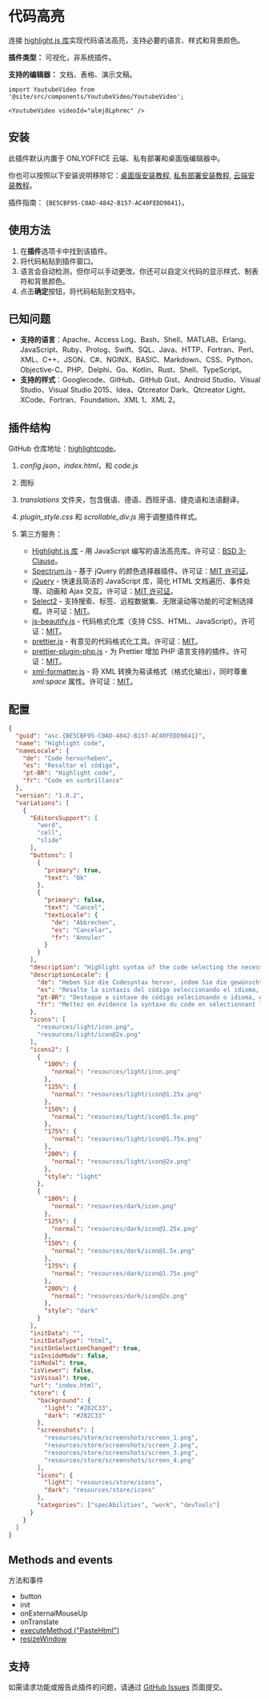 # 代码高亮

连接 [highlight.js 库](https://highlightjs.org/)实现代码语法高亮，支持必要的语言、样式和背景颜色。

**插件类型：** 可视化，非系统插件。

**支持的编辑器：** 文档、表格、演示文稿。

```mdx-code-block
import YoutubeVideo from '@site/src/components/YoutubeVideo/YoutubeVideo';

<YoutubeVideo videoId="almj8Lphrmc" />
```

## 安装

此插件默认内置于 ONLYOFFICE 云端、私有部署和桌面版编辑器中。

你也可以按照以下安装说明移除它：[桌面版安装教程](../../tutorials/installing/onlyoffice-desktop-editors.md), [私有部署安装教程](../../tutorials/installing/onlyoffice-docs-on-premises.md), [云端安装教程](../../tutorials/installing/onlyoffice-cloud.md)。

插件指南： `{BE5CBF95-C0AD-4842-B157-AC40FEDD9841}`。

## 使用方法

1. 在**插件**选项卡中找到该插件。
2. 将代码粘贴到插件窗口。
3. 语言会自动检测，但你可以手动更改。你还可以自定义代码的显示样式、制表符和背景颜色。
4. 点击**确定**按钮，将代码粘贴到文档中。

## 已知问题

- **支持的语言**：Apache、Access Log、Bash、Shell、MATLAB、Erlang、JavaScript、Ruby、Prolog、Swift、SQL、Java、HTTP、Fortran、Perl、XML、C++、JSON、C#、NGINX、BASIC、Markdown、CSS、Python、Objective-C、PHP、Delphi、Go、Kotlin、Rust、Shell、TypeScript。
- **支持的样式**：Googlecode、GitHub、GitHub Gist、Android Studio、Visual Studio、Visual Studio 2015、Idea、Qtcreator Dark、Qtcreator Light、XCode、Fortran、Foundation、XML 1、XML 2。

## 插件结构

GitHub 仓库地址：[highlightcode](https://github.com/ONLYOFFICE/onlyoffice.github.io/tree/master/sdkjs-plugins/content/highlightcode)。

1. *config.json*，*index.html*，和 *code.js*

2. 图标

3. *translations* 文件夹，包含俄语、德语、西班牙语、捷克语和法语翻译。

4. *plugin_style.css* 和 *scrollable_div.js* 用于调整插件样式。

5. 第三方服务：

   - [Highlight.js 库](https://highlightjs.org/) - 用 JavaScript 编写的语法高亮库。许可证：[BSD 3-Clause](https://github.com/ONLYOFFICE/onlyoffice.github.io/blob/master/sdkjs-plugins/content/highlightcode/licenses/Highlight.license)。
   - [Spectrum.js](http://bgrins.github.io/spectrum/) - 基于 jQuery 的颜色选择器插件。许可证：[MIT 许可证](https://github.com/ONLYOFFICE/onlyoffice.github.io/blob/master/sdkjs-plugins/content/highlightcode/licenses/spectrum.license)。
   - [jQuery](https://jquery.com) - 快速且简洁的 JavaScript 库，简化 HTML 文档遍历、事件处理、动画和 Ajax 交互。许可证：[MIT 许可证](https://github.com/ONLYOFFICE/onlyoffice.github.io/blob/master/sdkjs-plugins/content/highlightcode/licenses/jQuery.license)。
   - [Select2](https://select2.org/) - 支持搜索、标签、远程数据集、无限滚动等功能的可定制选择框。许可证：[MIT](https://github.com/ONLYOFFICE/onlyoffice.github.io/blob/master/sdkjs-plugins/content/highlightcode/licenses/Select2.license)。
   - [js-beautify.js](https://github.com/beautify-web/js-beautify) - 代码格式化库（支持 CSS、HTML、JavaScript）。许可证：[MIT](https://github.com/ONLYOFFICE/onlyoffice.github.io/blob/master/sdkjs-plugins/content/highlightcode/licenses/js-beautify.license)。
   - [prettier.js](https://github.com/prettier/prettier) - 有意见的代码格式化工具。许可证：[MIT](https://github.com/ONLYOFFICE/onlyoffice.github.io/blob/master/sdkjs-plugins/content/highlightcode/licenses/prettier.license)。
   - [prettier-plugin-php.js](https://github.com/prettier/plugin-php) - 为 Prettier 增加 PHP 语言支持的插件。许可证：[MIT](https://github.com/ONLYOFFICE/onlyoffice.github.io/blob/master/sdkjs-plugins/content/highlightcode/licenses/prettier%40plugin-php.license)。
   - [xml-formatter.js](https://github.com/chrisbottin/xml-formatter) - 将 XML 转换为易读格式（格式化输出），同时尊重 *xml:space* 属性。许可证：[MIT](https://github.com/ONLYOFFICE/onlyoffice.github.io/blob/master/sdkjs-plugins/content/highlightcode/licenses/xml-formatter.license)。

## 配置

``` json
{
  "guid": "asc.{BE5CBF95-C0AD-4842-B157-AC40FEDD9841}",
  "name": "Highlight code",
  "nameLocale": {
    "de": "Code hervorheben",
    "es": "Resaltar el código",
    "pt-BR": "Highlight code",
    "fr": "Code en surbrillance"
  },
  "version": "1.0.2",
  "variations": [
    {
      "EditorsSupport": [
        "word",
        "cell",
        "slide"
      ],
      "buttons": [
        {
          "primary": true,
          "text": "Ok"
        },
        {
          "primary": false,
          "text": "Cancel",
          "textLocale": {
            "de": "Abbrechen",
            "es": "Cancelar",
            "fr": "Annuler"
          }
        }
      ],
      "description": "Highlight syntax of the code selecting the necessary language, style, and background color.",
      "descriptionLocale": {
        "de": "Heben Sie die Codesyntax hervor, indem Sie die gewünschte Sprache, den Stil und die Hintergrundfarbe auswählen.",
        "es": "Resalte la sintaxis del código seleccionando el idioma, el estilo y el color de fondo necesarios.",
        "pt-BR": "Destaque a sintaxe do código selecionando o idioma, estilo e cor de fundo necessários.",
        "fr": "Mettez en évidence la syntaxe du code en sélectionnant la langue, le style et la couleur de l'arrière-plan."
      },
      "icons": [
        "resources/light/icon.png",
        "resources/light/icon@2x.png"
      ],
      "icons2": [
        {
          "100%": {
            "normal": "resources/light/icon.png"
          },
          "125%": {
            "normal": "resources/light/icon@1.25x.png"
          },
          "150%": {
            "normal": "resources/light/icon@1.5x.png"
          },
          "175%": {
            "normal": "resources/light/icon@1.75x.png"
          },
          "200%": {
            "normal": "resources/light/icon@2x.png"
          },
          "style": "light"
        },
        {
          "100%": {
            "normal": "resources/dark/icon.png"
          },
          "125%": {
            "normal": "resources/dark/icon@1.25x.png"
          },
          "150%": {
            "normal": "resources/dark/icon@1.5x.png"
          },
          "175%": {
            "normal": "resources/dark/icon@1.75x.png"
          },
          "200%": {
            "normal": "resources/dark/icon@2x.png"
          },
          "style": "dark"
        }
      ],
      "initData": "",
      "initDataType": "html",
      "initOnSelectionChanged": true,
      "isInsideMode": false,
      "isModal": true,
      "isViewer": false,
      "isVisual": true,
      "url": "index.html",
      "store": {
        "background": {
          "light": "#282C33",
          "dark": "#282C33"
        },
        "screenshots": [
          "resources/store/screenshots/screen_1.png",
          "resources/store/screenshots/screen_2.png",
          "resources/store/screenshots/screen_3.png",
          "resources/store/screenshots/screen_4.png"
        ],
        "icons": {
          "light": "resources/store/icons",
          "dark": "resources/store/icons"
        },
        "categories": ["specAbilities", "work", "devTools"]
      }
    }
  ]
}
```

## Methods and events
  方法和事件
- button
- init
- onExternalMouseUp
- onTranslate
- [executeMethod ("PasteHtml")](../../interacting-with-editors/methods/text-document-api/Api/Methods/PasteHtml.md)
- [resizeWindow](../../customization/windows-and-panels.md#interacting-with-a-window)

## 支持

如需请求功能或报告此插件的问题，请通过 [GitHub Issues](https://github.com/ONLYOFFICE/onlyoffice.github.io/issues) 页面提交。
